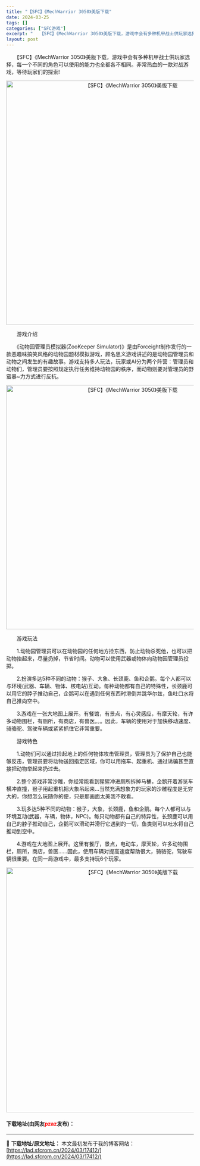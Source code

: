 ```yaml
---
title: "【SFC】《MechWarrior 3050》美版下载"
date: 2024-03-25
tags: []
categories: ["SFC游戏"]
excerpt: "　　【SFC】《MechWarrior 3050》美版下载，游戏中会有多种机甲战士供玩家选择，每一个不同的角色可以使用的能力也全都各不相同。非常热血的一款对战游戏，等待玩家们的探索! 　　游戏介绍 　　《动物园管理员模拟器(ZooKeeper Simulator)》是由Forceight制作发行的一&hellip;"
layout: post
---
```


 <p>　　【SFC】《MechWarrior 3050》美版下载，游戏中会有多种机甲战士供玩家选择，每一个不同的角色可以使用的能力也全都各不相同。非常热血的一款对战游戏，等待玩家们的探索!</p> <p align="center"><img align="" border="0" src="https://lad.sfcrom.cn/wp-content/uploads/2024/03/20240325_6600c129b6407.png" width="656" alt="【SFC】《MechWarrior 3050》美版下载" /></p> <p>　　游戏介绍</p> <p>　　《动物园管理员模拟器(ZooKeeper Simulator)》是由Forceight制作发行的一款恶趣味搞笑风格的动物园题材模拟游戏，顾名思义游戏讲述的是动物园管理员和动物之间发生的有趣故事。游戏支持多人玩法，玩家或AI分为两个阵营：管理员和动物们，管理员要按照规定执行任务维持动物园的秩序，而动物则要对管理员的野蛮暴~力方式进行反抗。</p> <p align="center"><img align="" border="0" src="https://lad.sfcrom.cn/wp-content/uploads/2024/03/20240325_6600c12b95cf5.png" width="656" alt="【SFC】《MechWarrior 3050》美版下载" /></p> <p>　　游戏玩法</p> <p>　　1.动物园管理员可以在动物园的任何地方捡东西，防止动物杀死他，也可以把动物抬起来，尽量扔掉，节省时间。动物可以使用武器或物体向动物园管理员投掷。</p> <p>　　2.扮演多达5种不同的动物：猴子、大象、长颈鹿、鱼和企鹅。每个人都可以与环境(武器、车辆、物体、核电站)互动。每种动物都有自己的特殊性，长颈鹿可以用它的脖子推动自己，企鹅可以在遇到任何东西时滑倒并跳华尔兹，鱼吐口水将自己推向空中。</p> <p>　　3.游戏在一张大地图上展开。有餐馆，有景点，有心灵感应，有摩天轮，有许多动物围栏，有厕所，有商店，有兽医。。。因此，车辆的使用对于加快移动速度、骑骆驼、驾驶车辆或紧紧抓住它非常重要。</p> <p>　　游戏特色</p> <p>　　1.动物们可以通过捡起地上的任何物体攻击管理员，管理员为了保护自己也能够反击，管理员要将动物送回指定区域，你可以用拖车、起重机、通过诱骗甚至直接把动物举起来扔过去。</p> <p>　　2.整个游戏非常沙雕，你经常能看到猩猩冲进厕所拆掉马桶，企鹅开着游览车横冲直撞，猴子用起重机把大象吊起来...当然充满想象力的玩家的沙雕程度是无穷大的，你想怎么玩随你的便，只是那画面太美我不敢看。</p> <p>　　3.玩多达5种不同的动物：猴子，大象，长颈鹿，鱼和企鹅。每个人都可以与环境互动(武器，车辆，物体，NPC)。每只动物都有自己的特异性，长颈鹿可以用自己的脖子推动自己，企鹅可以滑动并滑行它遇到的一切，鱼类则可以吐水将自己推动到空中。</p> <p>　　4.游戏在大地图上展开。这里有餐厅，景点，电动车，摩天轮，许多动物围栏，厕所，商店，兽医&hellip;&hellip;因此，使用车辆对提高速度帮助很大，骑骆驼，驾驶车辆很重要。在同一局游戏中，最多支持玩6个玩家。</p> <p align="center"><img align="" border="0" src="https://lad.sfcrom.cn/wp-content/uploads/2024/03/20240325_6600c12d66bc2.png" width="658" alt="【SFC】《MechWarrior 3050》美版下载" /></p> <p><h4>下载地址(由网友<font color="red">pzaz</font>发布)：</h4></p> 

---
📖 **下载地址/原文地址：** 本文最初发布于我的博客网站：[https://lad.sfcrom.cn/2024/03/17412/](https://lad.sfcrom.cn/2024/03/17412/)
